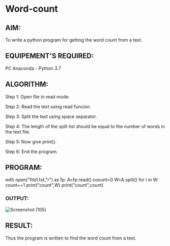 # Word-count
## AIM:
To write a python program for getting the word count from a text.
## EQUIPEMENT'S REQUIRED: 
PC
Anaconda - Python 3.7
## ALGORITHM: 
Step 1:
Open flie in read mode.

Step 2:
Read the text using read funcion.

Step 3:
Split the text using space separator.

Step 4:
The length of the split list should be equal to the number of words in the text file.

Step 5:
Now give print().

Step 6:
End the program.
## PROGRAM:
with open("file1.txt,"r") as fp:
    A=fp.read()
    coount=0
    W=A.split()
    for i in W:
        count+=1
print("count",W) 
print("count",count) 

### OUTPUT:
![Screenshot (105)](https://user-images.githubusercontent.com/94677128/153768375-7b687b70-5ec0-4c34-9592-bd93f309629a.png)



## RESULT:
Thus the program is written to find the word count from a text.
